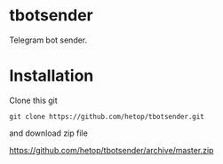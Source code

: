 # tbotsender
Telegram bot sender.

# Installation
Clone this git
```
git clone https://github.com/hetop/tbotsender.git
```
and download zip file

https://github.com/hetop/tbotsender/archive/master.zip